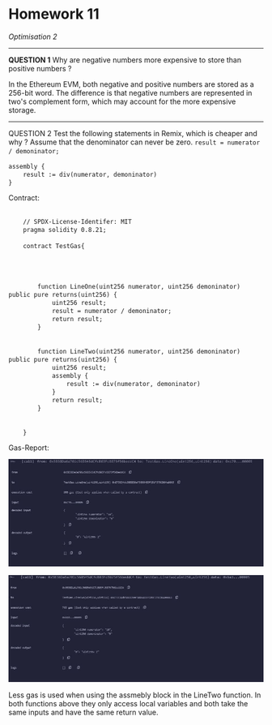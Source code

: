 # Homework 11

_Optimisation 2_

---

**QUESTION 1**
Why are negative numbers more expensive to store than positive numbers ?

In the Ethereum EVM, both negative and positive numbers are stored as a 256-bit word. The difference is that negative numbers are represented in two's complement form, which may account for the more expensive storage.

---

QUESTION 2
Test the following statements in Remix, which is cheaper and why ?
Assume that the denominator can never be zero. `result = numerator / demoninator;`

    assembly {
        result := div(numerator, demoninator)
    }

Contract:

```

    // SPDX-License-Identifer: MIT
    pragma solidity 0.8.21;

    contract TestGas{




        function LineOne(uint256 numerator, uint256 demoninator) public pure returns(uint256) {
            uint256 result;
            result = numerator / demoninator;
            return result;
        }


        function LineTwo(uint256 numerator, uint256 demoninator) public pure returns(uint256) {
            uint256 result;
            assembly {
                result := div(numerator, demoninator)
            }
            return result;
        }


    }

```

Gas-Report:

![Gas Report1](https://github.com/ecorey/Solidity-Course-Expert/blob/main/Week3/report1.JPG)

![Gas Report2](https://github.com/ecorey/Solidity-Course-Expert/blob/main/Week3/report2.JPG)

Less gas is used when using the assmebly block in the LineTwo function. In both functions above they only access local variables and both take the same inputs and have the same return value.

